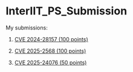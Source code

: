 # InterIIT_PS_Submission
My submissions:
1. [CVE 2024-28157 (100 points)](https://github.com/shinigami-777/PoC_CVE-2024-28157)

2. [CVE 2025-2568 (100 points)](https://github.com/shinigami-777/PoC_CVE-2025-2568)

3. [CVE 2025-24076 (50 points)](https://github.com/shinigami-777/InterIIT_PS_Submission/tree/main/PoC_CVE-2025-24076)
